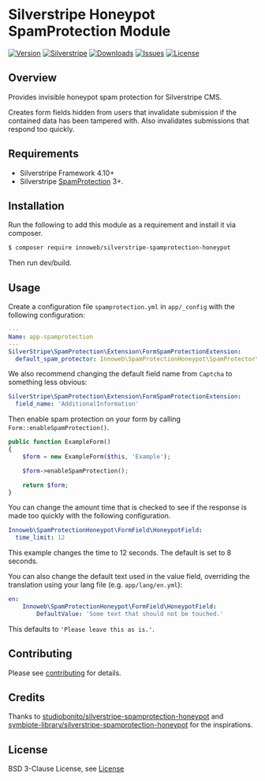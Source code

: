 # Silverstripe Honeypot SpamProtection Module

[![Version](https://img.shields.io/packagist/v/innoweb/silverstripe-spamprotection-honeypot.svg?color=darkorange&style=flat-square)](https://packagist.org/packages/innoweb/silverstripe-spamprotection-honeypot)
[![Silverstripe](https://img.shields.io/static/v1?label=Silverstripe&message=^4.10&color=blue&style=flat-square)](composer.json)
[![Downloads](https://img.shields.io/packagist/dt/innoweb/silverstripe-spamprotection-honeypot?color=lightseagreen&style=flat-square)](https://packagist.org/packages/innoweb/silverstripe-spamprotection-honeypot)
[![Issues](https://img.shields.io/github/issues-raw/xini/silverstripe-spamprotection-honeypot?color=darkred&style=flat-square)](https://github.com/xini/silverstripe-spamprotection-honeypot/issues)
[![License](https://img.shields.io/packagist/l/innoweb/silverstripe-spamprotection-honeypot.svg?style=flat-square)](license.md)

## Overview

Provides invisible honeypot spam protection for Silverstripe CMS.

Creates form fields hidden from users that invalidate submission if the contained data has been tampered with. Also invalidates submissions that respond too quickly.

## Requirements

- Silverstripe Framework 4.10+
- Silverstripe [SpamProtection](https://github.com/silverstripe/silverstripe-spamprotection) 3+.

## Installation

Run the following to add this module as a requirement and install it via composer.

```bash
$ composer require innoweb/silverstripe-spamprotection-honeypot
```
Then run dev/build.

## Usage

Create a configuration file `spamprotection.yml` in `app/_config` with the following configuration:

```yaml
---
Name: app-spamprotection
---
SilverStripe\SpamProtection\Extension\FormSpamProtectionExtension:
  default_spam_protector: Innoweb\SpamProtectionHoneypot\SpamProtector\HoneypotSpamProtector
```

We also recommend changing the default field name from `Captcha` to something less obvious:

```yaml
SilverStripe\SpamProtection\Extension\FormSpamProtectionExtension:
  field_name: 'AdditionalInformation'
```

Then enable spam protection on your form by calling `Form::enableSpamProtection()`.

```php
public function ExampleForm()
{
    $form = new ExampleForm($this, 'Example');

    $form->enableSpamProtection();

    return $form;
}
```

You can change the amount time that is checked to see if the response is made too quickly with the following configuration.

```yaml
Innoweb\SpamProtectionHoneypot\FormField\HoneypotField:
  time_limit: 12
```

This example changes the time to 12 seconds. The default is set to 8 seconds.

You can also change the default text used in the value field, overriding the translation using your lang file (e.g. `app/lang/en.yml`):

```yaml
en:
    Innoweb\SpamProtectionHoneypot\FormField\HoneypotField:
        DefaultValue: 'Some text that should not be touched.'
```

This defaults to `'Please leave this as is.'`.

## Contributing

Please see [contributing](contributing.md) for details.

## Credits

Thanks to [studiobonito/silverstripe-spamprotection-honeypot](https://github.com/studiobonito/silverstripe-spamprotection-honeypot) and [symbiote-library/silverstripe-spamprotection-honeypot](https://github.com/symbiote-library/silverstripe-spamprotection-honeypot) for the inspirations.

## License

BSD 3-Clause License, see [License](license.md)
